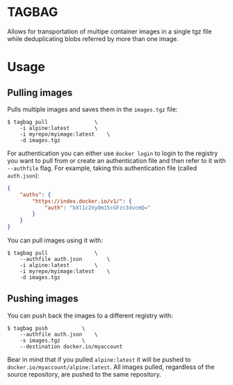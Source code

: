 # TAGBAG

Allows for transportation of multipe container images in a single tgz
file while deduplicating blobs referred by more than one image.

# Usage

## Pulling images

Pulls multiple images and saves them in the `images.tgz` file:
```
$ tagbag pull				\
	-i alpine:latest		\
	-i myrepo/myimage:latest	\
	-d images.tgz
```

For authentication you can either use `docker login` to login to the
registry you want to pull from or create an authentication file and
then refer to it with `--authfile` flag. For example, taking this
authentication file (called `auth.json`):

```json
{
    "auths": {
        "https://index.docker.io/v1/": {
            "auth": "bXl1c2VyOm15cGFzc3dvcmQ="
        }
    }
}
```

You can pull images using it with:

```
$ tagbag pull				\
	--authfile auth.json		\
	-i alpine:latest		\
	-i myrepo/myimage:latest	\
	-d images.tgz
```


## Pushing images

You can push back the images to a different registry with:

```
$ tagbag push			\
	--authfile auth.json	\
	-s images.tgz		\
	--destination docker.io/myaccount
```

Bear in mind that if you pulled `alpine:latest` it will be pushed
to `docker.io/myaccount/alpine:latest`. All images pulled, regardless
of the source repository, are pushed to the same repository.
